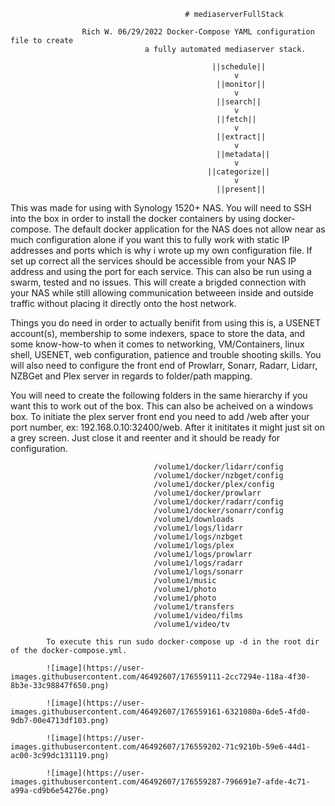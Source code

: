                                            # mediaserverFullStack

                    Rich W. 06/29/2022 Docker-Compose YAML configuration file to create 
                                  a fully automated mediaserver stack.
 
                                                 ||schedule||
                                                      v
                                                  ||monitor||
                                                      v
                                                  ||search||
                                                      v
                                                  ||fetch||
                                                      v
                                                  ||extract||
                                                      v
                                                  ||metadata||
                                                      v
                                                ||categorize||
                                                      v
                                                  ||present||
 
 This was made for using with Synology 1520+ NAS. You will need to SSH into the box in order to install 
 the docker containers by using docker-compose. The default docker application for the NAS does not allow near 
 as much configuration alone if you want this to fully work with static IP addresses and  ports which is why i wrote up
 my own configuration file. If set up correct all the services should be accessible from your NAS IP address and using 
 the port for each service. This can also be run using a swarm, tested and no issues. This will create a brigded connection 
 with your NAS while still allowing communication betweeen inside and outside traffic without placing it directly onto the 
 host network.
 
 Things you do need in order to actually benifit from using this is, a USENET account(s), membership to some indexers, 
 space to store the data, and some know-how-to when it comes to networking, VM/Containers, linux shell, USENET, web 
 configuration, patience and trouble shooting skills. You will also need to configure the front end of Prowlarr, Sonarr, 
 Radarr, Lidarr, NZBGet and Plex server in regards to folder/path mapping.
 
 You will need to create the following folders in the same hierarchy if you want this to work out of the box. This can also be 
 acheived on a windows box. To initiate the plex server front end you need to add /web after your port number, 
 ex: 192.168.0.10:32400/web. After it inititates it might just sit on a grey screen. Just close it and reenter and it should be ready
 for configuration.
 
 
 
                                    /volume1/docker/lidarr/config
                                    /volume1/docker/nzbget/config
                                    /volume1/docker/plex/config
                                    /volume1/docker/prowlarr
                                    /volume1/docker/radarr/config
                                    /volume1/docker/sonarr/config
                                    /volume1/downloads
                                    /volume1/logs/lidarr
                                    /volume1/logs/nzbget
                                    /volume1/logs/plex
                                    /volume1/logs/prowlarr
                                    /volume1/logs/radarr
                                    /volume1/logs/sonarr
                                    /volume1/music
                                    /volume1/photo
                                    /volume1/photo
                                    /volume1/transfers
                                    /volume1/video/films
                                    /volume1/video/tv
 
            To execute this run sudo docker-compose up -d in the root dir of the docker-compose.yml.
            
            ![image](https://user-images.githubusercontent.com/46492607/176559111-2cc7294e-118a-4f30-8b3e-33c98847f650.png)
            
            ![image](https://user-images.githubusercontent.com/46492607/176559161-6321080a-6de5-4fd0-9db7-00e4713df103.png)
            
            ![image](https://user-images.githubusercontent.com/46492607/176559202-71c9210b-59e6-44d1-ac00-3c99dc131119.png)
            
            ![image](https://user-images.githubusercontent.com/46492607/176559287-796691e7-afde-4c71-a99a-cd9b6e54276e.png)




